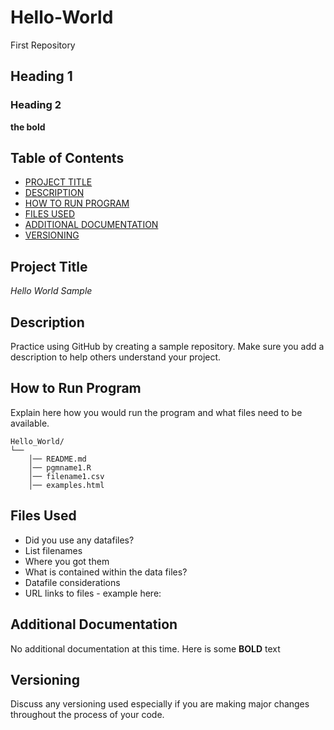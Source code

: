 # Hello-World
First Repository
## Heading 1
### Heading 2
**the bold**

## Table of Contents

- [PROJECT TITLE](#Project-Title)
- [DESCRIPTION](#Description)
- [HOW TO RUN PROGRAM](#How-to-run-program)
- [FILES USED](#Files-used)
- [ADDITIONAL DOCUMENTATION](#Additional-documentation)
- [VERSIONING](#Versioning)

## Project Title

*Hello World Sample*

## Description 

Practice using GitHub by creating a sample repository. Make sure you add a description to help others understand your project.

## How to Run Program

Explain here how you would run the program and what files need to be available.
```text
Hello_World/
└── 
    │── README.md
    │── pgmname1.R
    │── filename1.csv
    │── examples.html
```   

## Files Used 

- Did you use any datafiles?  
- List filenames
- Where you got them 
- What is contained within the data files?
- Datafile considerations 
- URL links to files - example here:

## Additional Documentation

No additional documentation at this time.  Here is some **BOLD** text

## Versioning

Discuss any versioning used especially if you are making major changes throughout the process of your code.
